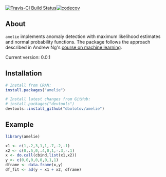 
<!-- README.md is generated from README.Rmd. Please edit that file -->
[![Travis-CI Build Status](https://travis-ci.org/dbolotov/anode.svg?branch=master)](https://travis-ci.org/dbolotov/anode)[![codecov](https://codecov.io/github/codecov/example-r/branch/master/graphs/badge.svg)](https://codecov.io/github/codecov/example-r)

About
-----

`amelie` implements anomaly detection with maximum likelihood estimates and normal probability functions. The package follows the approach described in Andrew Ng's [course on machine learning](https://www.coursera.org/learn/machine-learning).

Current version: 0.0.1

Installation
------------

``` r
# Install from CRAN:
install.packages("amelie")

# Install latest changes from GitHub:
# install.packages("devtools")
devtools::install_github("dbolotov/amelie")
```

Example
-------

``` r
library(amelie)

x1 <- c(1,.2,3,1,1,.7,-2,-1)
x2 <- c(0,.5,0,.4,0,1,-.3,-.1)
x <- do.call(cbind,list(x1,x2))
y <- c(0,0,0,0,0,0,1,1)
dframe <- data.frame(x,y)
df_fit <- ad(y ~ x1 + x2, dframe)
```
